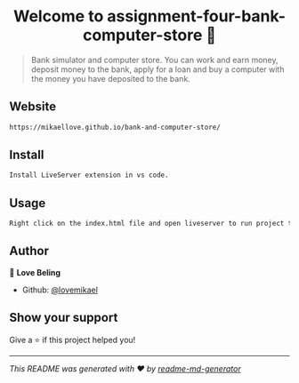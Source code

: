 <h1 align="center">Welcome to assignment-four-bank-computer-store 👋</h1>
<p>
</p>

> Bank simulator and computer store. You can work and earn money, deposit money to the bank, apply for a loan and buy a computer with the money you have deposited to the bank.

## Website
```sh
https://mikaellove.github.io/bank-and-computer-store/

```

## Install

```sh
Install LiveServer extension in vs code.
```

## Usage

```sh
Right click on the index.html file and open liveserver to run project the project locally.
```

## Author

👤 **Love Beling**

* Github: [@lovemikael](https://github.com/lovemikael)

## Show your support

Give a ⭐️ if this project helped you!

***
_This README was generated with ❤️ by [readme-md-generator](https://github.com/kefranabg/readme-md-generator)_
